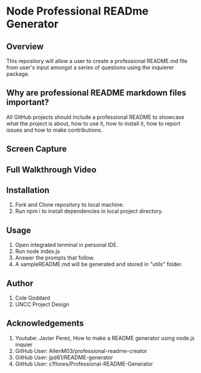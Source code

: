 # Node Professional READme Generator

## Overview
This repository will allow a user to create a professional README.md file from  user's input amongst a series of questions using the inquierer package.

## Why are professional README markdown files important?
All GitHub projects should include a professional README to showcase what the project is about, how to use it, how to install it, how to report issues and how to make contributions. 

## Screen Capture

## Full Walkthrough Video

## Installation
1. Fork and Clone repository to local machine.
2. Run npm i to install dependencies in local project directory.

## Usage
1. Open integrated terminal in personal IDE.
2. Run node index.js
3. Answer the prompts that follow.
4. A sampleREADME.md will be generated and stored in "utils" folder.

## Author
1. Cole Goddard
2. UNCC Project Design

## Acknowledgements
1. Youtube: Javier Perez, How to make a README generator using node.js inquier
2. GitHub User: AllenM03/professional-readme-creator
3. GitHub User: jpd61/README-generator
4. GitHub User: c1flores/Professional-README-Generator
